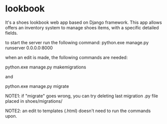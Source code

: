 # lookbook

It's a shoes lookbook web app based on Django framework.
This app allows offers an inventory system to manage shoes items, with a specific detailed fields.

to start the server run the following command: python.exe manage.py runserver 0.0.0.0:8000

when an edit is made, the following commands are needed:

  python.exe manage.py makemigrations
  
and
  
  python.exe manage.py migrate
  
NOTE1: if "migrate" goes wrong, you can try deleting last migration .py file placed in shoes/migrations/

NOTE2: an edit to templates (.html) doesn't need to run the commands upon.
